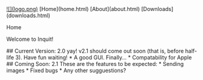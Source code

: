 <div class="header">

<nav class="header-link"><a href="">![](logo.png)</a> [Home](home.html) [About](about.html) [Downloads](downloads.html)</nav>

Home</div>

Welcome to Inquit!

<div class="versions">

<div class="current">## Current Version: 2.0 yay! v2.1 should come out soon (that is, before half-life 3). Have fun waiting! * A good GUI. Finally... * Compatability for Apple</div>

<div class="soon">## Coming Soon: 2.1 These are the features to be expected: * Sending images * Fixed bugs * Any other sugguestions?</div>

</div>
